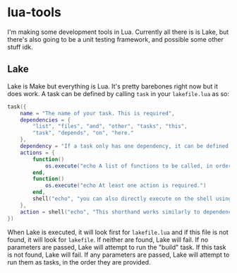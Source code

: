 # lua-tools
I'm making some development tools in Lua. Currently all there is is Lake, but there's also going to be a unit testing framework, and possible some other stuff idk.

## Lake
Lake is Make but everything is Lua. It's pretty barebones right now but it does work. A task can be defined by calling `task` in your `lakefile.lua` as so:

```lua
task({
    name = "The name of your task. This is required",
    dependencies = {
        "list", "files", "and", "other", "tasks", "this",
        "task", "depends", "on", "here."
    },
    dependency = "If a task only has one dependency, it can be defined with this shorthand.",
    actions = {
        function()
            os.execute("echo A list of functions to be called, in order, to build this task.")
        end,
        function()
            os.execute("echo At least one action is required.")
        end,
        shell("echo", "you can also directly execute on the shell using the provided function.")
    },
    action = shell("echo", "This shorthand works similarly to dependency above.")
})
```

When Lake is executed, it will look first for `lakefile.lua` and if this file is not found, it will look for `lakefile`. If neither are found, Lake will fail. If no parameters are passed, Lake will attempt to run the "build" task. If this task is not found, Lake will fail. If any parameters are passed, Lake will attempt to run them as tasks, in the order they are provided.
